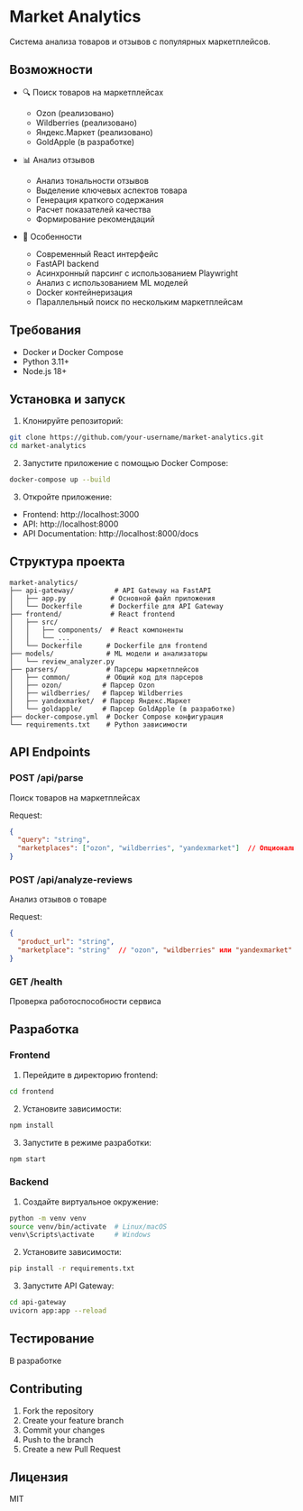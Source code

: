 # Market Analytics

Система анализа товаров и отзывов с популярных маркетплейсов.

## Возможности

- 🔍 Поиск товаров на маркетплейсах
  - Ozon (реализовано)
  - Wildberries (реализовано)
  - Яндекс.Маркет (реализовано)
  - GoldApple (в разработке)

- 📊 Анализ отзывов
  - Анализ тональности отзывов
  - Выделение ключевых аспектов товара
  - Генерация краткого содержания
  - Расчет показателей качества
  - Формирование рекомендаций

- 🎯 Особенности
  - Современный React интерфейс
  - FastAPI backend
  - Асинхронный парсинг с использованием Playwright
  - Анализ с использованием ML моделей
  - Docker контейнеризация
  - Параллельный поиск по нескольким маркетплейсам

## Требования

- Docker и Docker Compose
- Python 3.11+
- Node.js 18+

## Установка и запуск

1. Клонируйте репозиторий:
```bash
git clone https://github.com/your-username/market-analytics.git
cd market-analytics
```

2. Запустите приложение с помощью Docker Compose:
```bash
docker-compose up --build
```

3. Откройте приложение:
- Frontend: http://localhost:3000
- API: http://localhost:8000
- API Documentation: http://localhost:8000/docs

## Структура проекта

```
market-analytics/
├── api-gateway/          # API Gateway на FastAPI
│   ├── app.py           # Основной файл приложения
│   └── Dockerfile       # Dockerfile для API Gateway
├── frontend/            # React frontend
│   ├── src/            
│   │   ├── components/  # React компоненты
│   │   └── ...
│   └── Dockerfile      # Dockerfile для frontend
├── models/             # ML модели и анализаторы
│   └── review_analyzer.py
├── parsers/            # Парсеры маркетплейсов
│   ├── common/         # Общий код для парсеров
│   ├── ozon/          # Парсер Ozon
│   ├── wildberries/   # Парсер Wildberries
│   ├── yandexmarket/  # Парсер Яндекс.Маркет
│   └── goldapple/     # Парсер GoldApple (в разработке)
├── docker-compose.yml  # Docker Compose конфигурация
└── requirements.txt    # Python зависимости
```

## API Endpoints

### POST /api/parse
Поиск товаров на маркетплейсах

Request:
```json
{
  "query": "string",
  "marketplaces": ["ozon", "wildberries", "yandexmarket"]  // Опционально, по умолчанию ищет везде
}
```

### POST /api/analyze-reviews
Анализ отзывов о товаре

Request:
```json
{
  "product_url": "string",
  "marketplace": "string"  // "ozon", "wildberries" или "yandexmarket"
}
```

### GET /health
Проверка работоспособности сервиса

## Разработка

### Frontend

1. Перейдите в директорию frontend:
```bash
cd frontend
```

2. Установите зависимости:
```bash
npm install
```

3. Запустите в режиме разработки:
```bash
npm start
```

### Backend

1. Создайте виртуальное окружение:
```bash
python -m venv venv
source venv/bin/activate  # Linux/macOS
venv\Scripts\activate     # Windows
```

2. Установите зависимости:
```bash
pip install -r requirements.txt
```

3. Запустите API Gateway:
```bash
cd api-gateway
uvicorn app:app --reload
```

## Тестирование

В разработке

## Contributing

1. Fork the repository
2. Create your feature branch
3. Commit your changes
4. Push to the branch
5. Create a new Pull Request

## Лицензия

MIT 